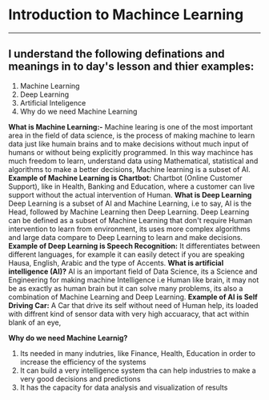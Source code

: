 # Introduction to Machince Learning
-----
## I understand  the following definations and meanings in to day's lesson and thier examples:

1. Machine Learning
2. Deep Learning
3. Artificial Inteligence 
4. Why do we need Machine Learning

**What is Machine Learning:-** Machine learing is one of the most important area in the field of data science, is the process of making machine to learn data just like humain brains and to make decisions without much input of humans or without being explicitly programmed. In this way machince has much freedom to learn, understand data using Mathematical, statistical and algorithms to make a better decisions, Machine learning is a subset of AI.
**Example of Machine Learning is Chartbot:** Chartbot (Online Customer Support), like in Health, Banking and Education, where a customer can live support without the actual intervention of Human.
**What is Deep Learning** Deep Learning is a subset of AI and Machine Learning, i.e to say, AI is the Head, followed by Machine Learning then Deep Learning. Deep Learning can be defined as a subset of Machine Learning that don't require Human intervention to learn from environment, its uses more complex algorithms and large data compare to Deep Learning to learn and make decisions.
**Example of Deep Learning is Speech Recognition:** 
It differentiates between different languages, for example it can easily detect if you are speaking Hausa, English, Arabic and the type of Accents.
**What is artificial intelligence (AI)?** AI is an important  field of Data Science, its a Science and Engineering for making machine Intelligence i.e Human like brain, it may not be as exactly as human brain but it can solve many problems, its also a combination of Machine Learning and Deep Learning.
**Example of AI is Self Driving Car:** A Car that drive its self without need of Human help, its loaded with diffrent kind of sensor data with very high accuaracy, that act within blank of an eye, 

**Why do we need Machine Learnig?**
1. Its needed in many indutries, like Finance, Health, Education in order to increase the efficiency of the systems
2. It can build a very intelligence system tha can help industries to make a very good decisions and predictions
3. It has the capacity for data analysis and visualization of results 